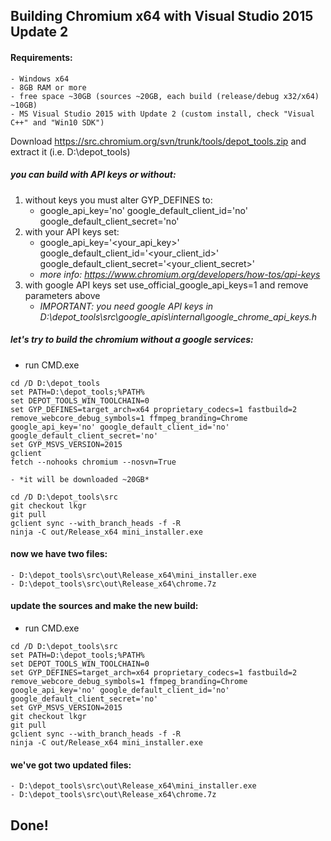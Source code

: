 ## Building Chromium x64 with Visual Studio 2015 Update 2
 
#### Requirements: 
    - Windows x64
    - 8GB RAM or more
    - free space ~30GB (sources ~20GB, each build (release/debug x32/x64) ~10GB)
    - MS Visual Studio 2015 with Update 2 (custom install, check "Visual C++" and "Win10 SDK")
 
Download https://src.chromium.org/svn/trunk/tools/depot_tools.zip and extract it (i.e. D:\depot_tools)
 
##### you can build with API keys or without:
1. without keys you must alter GYP_DEFINES to:
    - google_api_key='no' google_default_client_id='no' google_default_client_secret='no'
2. with your API keys set:
    - google_api_key='<your_api_key>' google_default_client_id='<your_client_id>' google_default_client_secret='<your_client_secret>'
    - *more info: https://www.chromium.org/developers/how-tos/api-keys*
3. with google API keys set use_official_google_api_keys=1 and remove parameters above
    - *IMPORTANT: you need google API keys in D:\depot_tools\src\google_apis\internal\google_chrome_api_keys.h*
 
##### let's try to build the chromium without a google services:
- run CMD.exe

```batch
cd /D D:\depot_tools
set PATH=D:\depot_tools;%PATH%
set DEPOT_TOOLS_WIN_TOOLCHAIN=0
set GYP_DEFINES=target_arch=x64 proprietary_codecs=1 fastbuild=2 remove_webcore_debug_symbols=1 ffmpeg_branding=Chrome google_api_key='no' google_default_client_id='no' google_default_client_secret='no'
set GYP_MSVS_VERSION=2015
gclient
fetch --nohooks chromium --nosvn=True
```
    - *it will be downloaded ~20GB*
```batch
cd /D D:\depot_tools\src
git checkout lkgr
git pull
gclient sync --with_branch_heads -f -R
ninja -C out/Release_x64 mini_installer.exe
```
 
#### now we have two files:
    - D:\depot_tools\src\out\Release_x64\mini_installer.exe
    - D:\depot_tools\src\out\Release_x64\chrome.7z
 
#### update the sources and make the new build:
- run CMD.exe
 
```batch
cd /D D:\depot_tools\src
set PATH=D:\depot_tools;%PATH%
set DEPOT_TOOLS_WIN_TOOLCHAIN=0
set GYP_DEFINES=target_arch=x64 proprietary_codecs=1 fastbuild=2 remove_webcore_debug_symbols=1 ffmpeg_branding=Chrome google_api_key='no' google_default_client_id='no' google_default_client_secret='no'
set GYP_MSVS_VERSION=2015
git checkout lkgr
git pull
gclient sync --with_branch_heads -f -R
ninja -C out/Release_x64 mini_installer.exe
```

#### we've got two updated files:
    - D:\depot_tools\src\out\Release_x64\mini_installer.exe
    - D:\depot_tools\src\out\Release_x64\chrome.7z
 
## Done!

